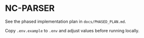 # NC-PARSER

See the phased implementation plan in `docs/PHASED_PLAN.md`.

Copy `.env.example` to `.env` and adjust values before running locally.